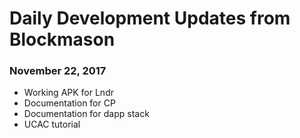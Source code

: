 # Daily Development Updates from Blockmason

### November 22, 2017

- Working APK for Lndr
- Documentation for CP
- Documentation for dapp stack
- UCAC tutorial
